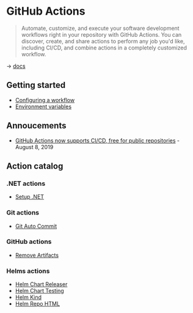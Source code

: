 # GitHub Actions

> Automate, customize, and execute your software development workflows right in your repository with GitHub Actions. You can discover, create, and share actions to perform any job you'd like, including CI/CD, and combine actions in a completely customized workflow.

→ [docs](https://docs.github.com/en/actions)

## Getting started

* [Configuring a workflow](https://help.github.com/en/articles/configuring-a-workflow)
* [Environment variables](https://docs.github.com/en/actions/learn-github-actions/environment-variables)

## Annoucements

* [GitHub Actions now supports CI/CD, free for public repositories](https://github.blog/2019-08-08-github-actions-now-supports-ci-cd/) - August 8, 2019

## Action catalog

### .NET actions

* [Setup .NET](https://github.com/actions/setup-dotnet)

### Git actions

* [Git Auto Commit](https://github.com/stefanzweifel/git-auto-commit-action)

### GitHub actions

* [Remove Artifacts](https://github.com/c-hive/gha-remove-artifacts)

### Helms actions

* [Helm Chart Releaser](https://github.com/helm/chart-releaser-action)
* [Helm Chart Testing](https://github.com/helm/chart-testing-action)
* [Helm Kind](https://github.com/helm/kind-action)
* [Helm Repo HTML](https://github.com/halkeye/helm-repo-html)
